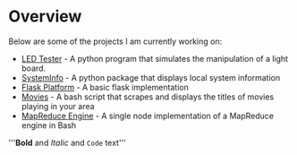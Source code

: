 # Overview

Below are some of the projects I am currently working on:

- [LED Tester](https://github.com/thanders/led_tester) - A python program that simulates the manipulation of a light board.
- [SystemInfo](https://github.com/thanders/systeminfo_a2) - A python package that displays local system information
- [Flask Platform](https://github.com/thanders/flask_platform) - A basic flask implementation
- [Movies](https://thanders.github.io/movies/) - A bash script that scrapes and displays the titles of movies playing in your area
- [MapReduce Engine](https://github.com/thanders/MapReduce) - A single node implementation of a MapReduce engine in Bash

'''**Bold** and _Italic_ and `Code` text'''
